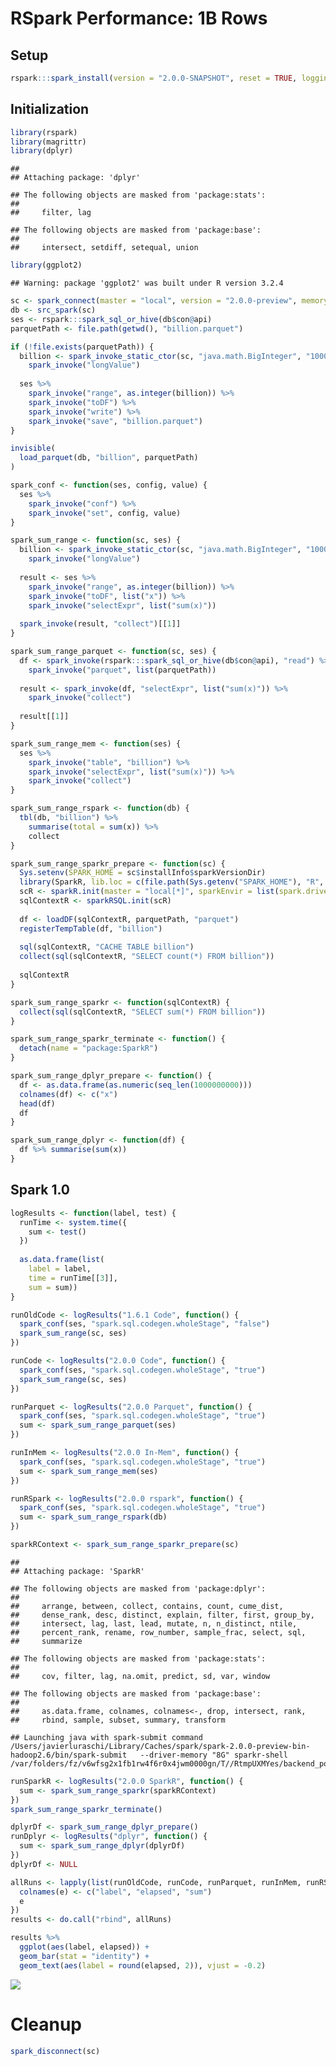 RSpark Performance: 1B Rows
================

Setup
-----

``` r
rspark:::spark_install(version = "2.0.0-SNAPSHOT", reset = TRUE, logging = "WARN")
```

Initialization
--------------

``` r
library(rspark)
library(magrittr)
library(dplyr)
```

    ## 
    ## Attaching package: 'dplyr'

    ## The following objects are masked from 'package:stats':
    ## 
    ##     filter, lag

    ## The following objects are masked from 'package:base':
    ## 
    ##     intersect, setdiff, setequal, union

``` r
library(ggplot2)
```

    ## Warning: package 'ggplot2' was built under R version 3.2.4

``` r
sc <- spark_connect(master = "local", version = "2.0.0-preview", memory = "4G")
db <- src_spark(sc)
ses <- rspark:::spark_sql_or_hive(db$con@api)
parquetPath <- file.path(getwd(), "billion.parquet")

if (!file.exists(parquetPath)) {
  billion <- spark_invoke_static_ctor(sc, "java.math.BigInteger", "1000000000") %>%
    spark_invoke("longValue")
  
  ses %>%
    spark_invoke("range", as.integer(billion)) %>%
    spark_invoke("toDF") %>%
    spark_invoke("write") %>%
    spark_invoke("save", "billion.parquet")
}

invisible(
  load_parquet(db, "billion", parquetPath)
)

spark_conf <- function(ses, config, value) {
  ses %>%
    spark_invoke("conf") %>%
    spark_invoke("set", config, value)
}

spark_sum_range <- function(sc, ses) {
  billion <- spark_invoke_static_ctor(sc, "java.math.BigInteger", "1000000000") %>%
    spark_invoke("longValue")
  
  result <- ses %>%
    spark_invoke("range", as.integer(billion)) %>%
    spark_invoke("toDF", list("x")) %>%
    spark_invoke("selectExpr", list("sum(x)"))
    
  spark_invoke(result, "collect")[[1]]
}

spark_sum_range_parquet <- function(sc, ses) {
  df <- spark_invoke(rspark:::spark_sql_or_hive(db$con@api), "read") %>%
    spark_invoke("parquet", list(parquetPath))
    
  result <- spark_invoke(df, "selectExpr", list("sum(x)")) %>%
    spark_invoke("collect")
  
  result[[1]]
}

spark_sum_range_mem <- function(ses) {
  ses %>%
    spark_invoke("table", "billion") %>%
    spark_invoke("selectExpr", list("sum(x)")) %>%
    spark_invoke("collect")
}

spark_sum_range_rspark <- function(db) {
  tbl(db, "billion") %>%
    summarise(total = sum(x)) %>%
    collect
}

spark_sum_range_sparkr_prepare <- function(sc) {
  Sys.setenv(SPARK_HOME = sc$installInfo$sparkVersionDir)
  library(SparkR, lib.loc = c(file.path(Sys.getenv("SPARK_HOME"), "R", "lib")))
  scR <- sparkR.init(master = "local[*]", sparkEnvir = list(spark.driver.memory="8G"))
  sqlContextR <- sparkRSQL.init(scR)
  
  df <- loadDF(sqlContextR, parquetPath, "parquet")
  registerTempTable(df, "billion")
  
  sql(sqlContextR, "CACHE TABLE billion")
  collect(sql(sqlContextR, "SELECT count(*) FROM billion"))
  
  sqlContextR
}

spark_sum_range_sparkr <- function(sqlContextR) {
  collect(sql(sqlContextR, "SELECT sum(*) FROM billion"))
}

spark_sum_range_sparkr_terminate <- function() {
  detach(name = "package:SparkR")
}

spark_sum_range_dplyr_prepare <- function() {
  df <- as.data.frame(as.numeric(seq_len(1000000000)))
  colnames(df) <- c("x")
  head(df)
  df
}

spark_sum_range_dplyr <- function(df) {
  df %>% summarise(sum(x))
}
```

Spark 1.0
---------

``` r
logResults <- function(label, test) {
  runTime <- system.time({
    sum <- test()
  })
  
  as.data.frame(list(
    label = label,
    time = runTime[[3]],
    sum = sum))
}

runOldCode <- logResults("1.6.1 Code", function() {
  spark_conf(ses, "spark.sql.codegen.wholeStage", "false")
  spark_sum_range(sc, ses)
})

runCode <- logResults("2.0.0 Code", function() {
  spark_conf(ses, "spark.sql.codegen.wholeStage", "true")
  spark_sum_range(sc, ses)
})

runParquet <- logResults("2.0.0 Parquet", function() {
  spark_conf(ses, "spark.sql.codegen.wholeStage", "true")
  sum <- spark_sum_range_parquet(ses)
})

runInMem <- logResults("2.0.0 In-Mem", function() {
  spark_conf(ses, "spark.sql.codegen.wholeStage", "true")
  sum <- spark_sum_range_mem(ses)
})

runRSpark <- logResults("2.0.0 rspark", function() {
  spark_conf(ses, "spark.sql.codegen.wholeStage", "true")
  sum <- spark_sum_range_rspark(db)
})

sparkRContext <- spark_sum_range_sparkr_prepare(sc)
```

    ## 
    ## Attaching package: 'SparkR'

    ## The following objects are masked from 'package:dplyr':
    ## 
    ##     arrange, between, collect, contains, count, cume_dist,
    ##     dense_rank, desc, distinct, explain, filter, first, group_by,
    ##     intersect, lag, last, lead, mutate, n, n_distinct, ntile,
    ##     percent_rank, rename, row_number, sample_frac, select, sql,
    ##     summarize

    ## The following objects are masked from 'package:stats':
    ## 
    ##     cov, filter, lag, na.omit, predict, sd, var, window

    ## The following objects are masked from 'package:base':
    ## 
    ##     as.data.frame, colnames, colnames<-, drop, intersect, rank,
    ##     rbind, sample, subset, summary, transform

    ## Launching java with spark-submit command /Users/javierluraschi/Library/Caches/spark/spark-2.0.0-preview-bin-hadoop2.6/bin/spark-submit   --driver-memory "8G" sparkr-shell /var/folders/fz/v6wfsg2x1fb1rw4f6r0x4jwm0000gn/T//RtmpUXMYes/backend_port5adb135b85c6

``` r
runSparkR <- logResults("2.0.0 SparkR", function() {
  sum <- spark_sum_range_sparkr(sparkRContext)
})
spark_sum_range_sparkr_terminate()

dplyrDf <- spark_sum_range_dplyr_prepare()
runDplyr <- logResults("dplyr", function() {
  sum <- spark_sum_range_dplyr(dplyrDf)
})
dplyrDf <- NULL

allRuns <- lapply(list(runOldCode, runCode, runParquet, runInMem, runRSpark, runSparkR, runDplyr), function(e) {
  colnames(e) <- c("label", "elapsed", "sum")
  e
})
results <- do.call("rbind", allRuns)

results %>% 
  ggplot(aes(label, elapsed)) +
  geom_bar(stat = "identity") +
  geom_text(aes(label = round(elapsed, 2)), vjust = -0.2)
```

![](perf_1b_files/figure-markdown_github/unnamed-chunk-3-1.png)

Cleanup
=======

``` r
spark_disconnect(sc)
```
